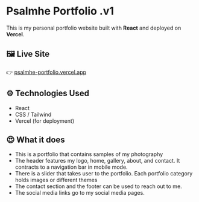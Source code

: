 # Psalmhe Portfolio .v1

This is my personal portfolio website built with **React** and deployed on **Vercel**.

## 🖼️ Live Site
👉 [psalmhe-portfolio.vercel.app](https://psalmhe-portfolio.vercel.app)

## ⚙️ Technologies Used
- React
- CSS / Tailwind
- Vercel (for deployment)

## 😍 What it does
- This is a portfolio that contains samples of my photography
- The header features my logo, home, gallery, about, and contact. It contracts to a navigation bar in mobile mode.
- There is a slider that takes user to the portfolio. Each portfolio category holds images or different themes
- The contact section and the footer can be used to reach out to me.
- The social media links go to my social media pages.
